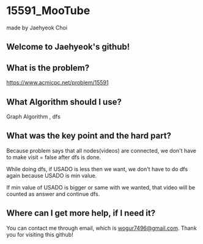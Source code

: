 # 15591_MooTube

made by Jaehyeok Choi

## Welcome to Jaehyeok's github!

## What is the problem?

https://www.acmicpc.net/problem/15591

## What Algorithm should I use?

Graph Algorithm , dfs

## What was the key point and the hard part?

Because problem says that all nodes(videos) are connected, we don't have to make visit = false after dfs is done.

While doing dfs, if USADO is less then we want, we don't have to do dfs again because USADO is min value.

If min value of USADO is bigger or same with we wanted, that video will be counted as answer and continue dfs.

## Where can I get more help, if I need it?

You can contact me through email, which is wogur7496@gmail.com.
Thank you for visiting this github!
